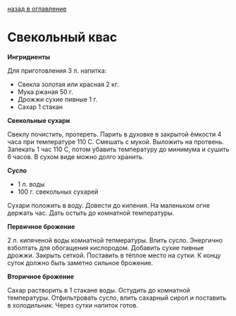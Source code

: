 [назад в оглавление](../content.md)
# Свекольный квас

**Ингридиенты**

Для приготовления 3 л. напитка:
- Свекла золотая или красная 2 кг.
- Мука ржаная 50 г.
- Дрожжи сухие пивные 1 г.
- Сахар 1 стакан

**Свекольные сухари**

Свеклу почистить, протереть. Парить в духовке в закрытой ёмкости 4 часа при температуре 110 С.
Смешать с мукой. Выложить на протвень. Запекать 1 час 110 С, потом убавить температуру до минимума и сушить 6 часов.
В сухом виде можно долго хранить.

**Сусло**

- 1 л. воды
- 100 г. свекольных сухарей

Сухари положить в воду. Довести до кипения. На маленьком огне держать час.
Дать остыть до комнатной температуры.

**Первичное брожение**

2 л. кипяченой воды комнатной тепмературы. Влить сусло. Энергично взболтать для обогащения кислородом.
Добавить сухие пивные дрожжи. Закрыть сеткой.
Поставить в тёплое место на сутки. К концу суток должно быть заметно сильное брожение.

**Вторичное брожение**

Сахар растворить в 1 стакане воды. Остудить до комнатной температуры.
Отфильтровать сусло, влить сахарный сироп и поставить в холодильник.
Через сутки напиток готов.
